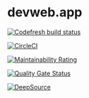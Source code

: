 # devweb.app

[![Codefresh build status]( https://g.codefresh.io/api/badges/pipeline/funcelot/default%2Fdevweb.app?type=cf-1&key=eyJhbGciOiJIUzI1NiJ9.NjA1MzljYzVjMTdjZjQ2ODU3MzljNDE4.FgWyxz96KmBc3NKvaZBc57R9jwEpPQU4ugAUu0PhyM8)]( https://g.codefresh.io/pipelines/edit/new/builds?id=60549ed52d4a4291537618c1&pipeline=devweb.app&projects=default&projectId=60539cf8c5948c431a3645be)

[![CircleCI](https://circleci.com/gh/funcelot/devweb.app/tree/master.svg?style=shield)](https://app.circleci.com/pipelines/github/funcelot/devweb.app?branch=master)

[![Maintainability Rating](https://sonarcloud.io/api/project_badges/measure?project=funcelot_devweb.app&metric=sqale_rating)](https://sonarcloud.io/dashboard?id=funcelot_devweb.app)

[![Quality Gate Status](https://sonarcloud.io/api/project_badges/measure?project=funcelot_devweb.app&metric=alert_status)](https://sonarcloud.io/dashboard?id=funcelot_devweb.app)

[![DeepSource](https://deepsource.io/gh/funcelot/devweb.app.svg/?label=active+issues&show_trend=true)](https://deepsource.io/gh/funcelot/devweb.app/?ref=repository-badge)
